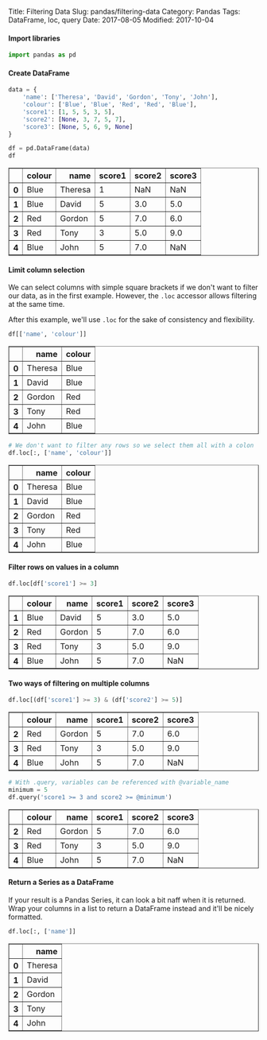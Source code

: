 Title: Filtering Data
Slug: pandas/filtering-data
Category: Pandas
Tags: DataFrame, loc, query
Date: 2017-08-05
Modified: 2017-10-04

#### Import libraries


```python
import pandas as pd
```

#### Create DataFrame


```python
data = {
    'name': ['Theresa', 'David', 'Gordon', 'Tony', 'John'],
    'colour': ['Blue', 'Blue', 'Red', 'Red', 'Blue'],
    'score1': [1, 5, 5, 3, 5],
    'score2': [None, 3, 7, 5, 7],
    'score3': [None, 5, 6, 9, None]
}

df = pd.DataFrame(data)
df
```




<div>
<table border="1" class="dataframe">
  <thead>
    <tr style="text-align: right;">
      <th></th>
      <th>colour</th>
      <th>name</th>
      <th>score1</th>
      <th>score2</th>
      <th>score3</th>
    </tr>
  </thead>
  <tbody>
    <tr>
      <th>0</th>
      <td>Blue</td>
      <td>Theresa</td>
      <td>1</td>
      <td>NaN</td>
      <td>NaN</td>
    </tr>
    <tr>
      <th>1</th>
      <td>Blue</td>
      <td>David</td>
      <td>5</td>
      <td>3.0</td>
      <td>5.0</td>
    </tr>
    <tr>
      <th>2</th>
      <td>Red</td>
      <td>Gordon</td>
      <td>5</td>
      <td>7.0</td>
      <td>6.0</td>
    </tr>
    <tr>
      <th>3</th>
      <td>Red</td>
      <td>Tony</td>
      <td>3</td>
      <td>5.0</td>
      <td>9.0</td>
    </tr>
    <tr>
      <th>4</th>
      <td>Blue</td>
      <td>John</td>
      <td>5</td>
      <td>7.0</td>
      <td>NaN</td>
    </tr>
  </tbody>
</table>
</div>



#### Limit column selection
We can select columns with simple square brackets if we don't want to filter our data, as in the first example. However, the `.loc` accessor allows filtering at the same time.

After this example, we'll use `.loc` for the sake of consistency and flexibility.


```python
df[['name', 'colour']]
```




<div>
<table border="1" class="dataframe">
  <thead>
    <tr style="text-align: right;">
      <th></th>
      <th>name</th>
      <th>colour</th>
    </tr>
  </thead>
  <tbody>
    <tr>
      <th>0</th>
      <td>Theresa</td>
      <td>Blue</td>
    </tr>
    <tr>
      <th>1</th>
      <td>David</td>
      <td>Blue</td>
    </tr>
    <tr>
      <th>2</th>
      <td>Gordon</td>
      <td>Red</td>
    </tr>
    <tr>
      <th>3</th>
      <td>Tony</td>
      <td>Red</td>
    </tr>
    <tr>
      <th>4</th>
      <td>John</td>
      <td>Blue</td>
    </tr>
  </tbody>
</table>
</div>




```python
# We don't want to filter any rows so we select them all with a colon
df.loc[:, ['name', 'colour']]
```




<div>
<table border="1" class="dataframe">
  <thead>
    <tr style="text-align: right;">
      <th></th>
      <th>name</th>
      <th>colour</th>
    </tr>
  </thead>
  <tbody>
    <tr>
      <th>0</th>
      <td>Theresa</td>
      <td>Blue</td>
    </tr>
    <tr>
      <th>1</th>
      <td>David</td>
      <td>Blue</td>
    </tr>
    <tr>
      <th>2</th>
      <td>Gordon</td>
      <td>Red</td>
    </tr>
    <tr>
      <th>3</th>
      <td>Tony</td>
      <td>Red</td>
    </tr>
    <tr>
      <th>4</th>
      <td>John</td>
      <td>Blue</td>
    </tr>
  </tbody>
</table>
</div>



#### Filter rows on values in a column


```python
df.loc[df['score1'] >= 3]
```




<div>
<table border="1" class="dataframe">
  <thead>
    <tr style="text-align: right;">
      <th></th>
      <th>colour</th>
      <th>name</th>
      <th>score1</th>
      <th>score2</th>
      <th>score3</th>
    </tr>
  </thead>
  <tbody>
    <tr>
      <th>1</th>
      <td>Blue</td>
      <td>David</td>
      <td>5</td>
      <td>3.0</td>
      <td>5.0</td>
    </tr>
    <tr>
      <th>2</th>
      <td>Red</td>
      <td>Gordon</td>
      <td>5</td>
      <td>7.0</td>
      <td>6.0</td>
    </tr>
    <tr>
      <th>3</th>
      <td>Red</td>
      <td>Tony</td>
      <td>3</td>
      <td>5.0</td>
      <td>9.0</td>
    </tr>
    <tr>
      <th>4</th>
      <td>Blue</td>
      <td>John</td>
      <td>5</td>
      <td>7.0</td>
      <td>NaN</td>
    </tr>
  </tbody>
</table>
</div>



#### Two ways of filtering on multiple columns


```python
df.loc[(df['score1'] >= 3) & (df['score2'] >= 5)]
```




<div>
<table border="1" class="dataframe">
  <thead>
    <tr style="text-align: right;">
      <th></th>
      <th>colour</th>
      <th>name</th>
      <th>score1</th>
      <th>score2</th>
      <th>score3</th>
    </tr>
  </thead>
  <tbody>
    <tr>
      <th>2</th>
      <td>Red</td>
      <td>Gordon</td>
      <td>5</td>
      <td>7.0</td>
      <td>6.0</td>
    </tr>
    <tr>
      <th>3</th>
      <td>Red</td>
      <td>Tony</td>
      <td>3</td>
      <td>5.0</td>
      <td>9.0</td>
    </tr>
    <tr>
      <th>4</th>
      <td>Blue</td>
      <td>John</td>
      <td>5</td>
      <td>7.0</td>
      <td>NaN</td>
    </tr>
  </tbody>
</table>
</div>




```python
# With .query, variables can be referenced with @variable_name
minimum = 5
df.query('score1 >= 3 and score2 >= @minimum')
```




<div>
<table border="1" class="dataframe">
  <thead>
    <tr style="text-align: right;">
      <th></th>
      <th>colour</th>
      <th>name</th>
      <th>score1</th>
      <th>score2</th>
      <th>score3</th>
    </tr>
  </thead>
  <tbody>
    <tr>
      <th>2</th>
      <td>Red</td>
      <td>Gordon</td>
      <td>5</td>
      <td>7.0</td>
      <td>6.0</td>
    </tr>
    <tr>
      <th>3</th>
      <td>Red</td>
      <td>Tony</td>
      <td>3</td>
      <td>5.0</td>
      <td>9.0</td>
    </tr>
    <tr>
      <th>4</th>
      <td>Blue</td>
      <td>John</td>
      <td>5</td>
      <td>7.0</td>
      <td>NaN</td>
    </tr>
  </tbody>
</table>
</div>



#### Return a Series as a DataFrame
If your result is a Pandas Series, it can look a bit naff when it is returned. Wrap your columns in a list to return a DataFrame instead and it'll be nicely formatted.


```python
df.loc[:, ['name']]
```




<div>
<table border="1" class="dataframe">
  <thead>
    <tr style="text-align: right;">
      <th></th>
      <th>name</th>
    </tr>
  </thead>
  <tbody>
    <tr>
      <th>0</th>
      <td>Theresa</td>
    </tr>
    <tr>
      <th>1</th>
      <td>David</td>
    </tr>
    <tr>
      <th>2</th>
      <td>Gordon</td>
    </tr>
    <tr>
      <th>3</th>
      <td>Tony</td>
    </tr>
    <tr>
      <th>4</th>
      <td>John</td>
    </tr>
  </tbody>
</table>
</div>
